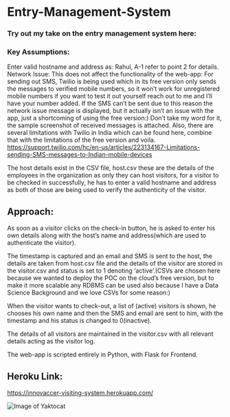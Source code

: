 # Entry-Management-System

### Try out my take on the entry management system here: 

### Key Assumptions:
Enter valid hostname and address as: Rahul, A-1 refer to point 2 for details. 
Network Issue: This does not affect the functionality of the web-app: For sending out SMS, Twilio is being used which in its free version only sends the messages to verified mobile numbers, so it won’t work for unregistered mobile numbers if you want to test it out yourself reach out to me and I’ll have your number added. If the SMS can’t be sent due to this reason the network issue message is displayed, but it actually isn’t an issue with the app, just a shortcoming of using the free version:) Don’t take my word for it, the sample screenshot of received messages is attached. Also, there are several limitations with Twilio in India which can be found here, combine that with the limitations of the free version and voila.
https://support.twilio.com/hc/en-us/articles/223134167-Limitations-sending-SMS-messages-to-Indian-mobile-devices

The host details exist in the CSV file, host.csv these are the details of the employees in the organization as only they can host visitors, for a visitor to be checked in successfully, he has to enter a valid hostname and address as both of those are being used to verify the authenticity of the visitor.

## Approach:
As soon as a visitor clicks on the check-in button, he is asked to enter his own details along with the host’s name and address(which are used to authenticate the visitor). 

The timestamp is captured and an email and SMS is sent to the host, the details are taken from host.csv file and the details of the visitor are stored in the visitor.csv and status is set to 1 denoting ‘active’.(CSVs are chosen here because we wanted to deploy the POC on the cloud’s free version, but to make it more scalable any RDBMS can be used also because I have a Data Science Background and we love CSVs for some reason:)

When the visitor wants to check-out, a list of (active) visitors is shown, he chooses his own name and then the SMS and email are sent to him, with the timestamp and his status is changed to 0(inactive).

The details of all visitors are maintained in the visitor.csv with all relevant details acting as the visitor log.

The web-app is scripted entirely in Python, with Flask for Frontend.

## Heroku Link:
https://innovaccer-visiting-system.herokuapp.com/


![Image of Yaktocat](https://drive.google.com/file/d/1cEd6m6fK3LmZfsJE8JcQtQFgeaJigroZ/view)



